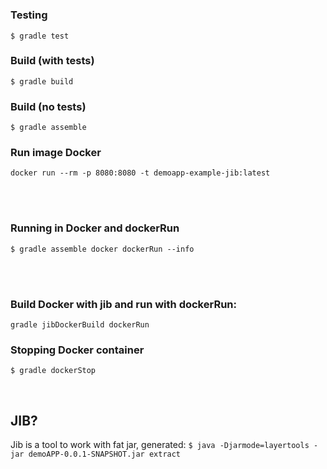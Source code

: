 # 

### Testing
```
$ gradle test
```
### Build (with tests)
```
$ gradle build
```
### Build (no tests)
```
$ gradle assemble
```
### Run image Docker
```
docker run --rm -p 8080:8080 -t demoapp-example-jib:latest
```
<br><br>



### Running in Docker and dockerRun
```
$ gradle assemble docker dockerRun --info
```
<br><br>


### Build Docker with jib and run with dockerRun:
```
gradle jibDockerBuild dockerRun
```
### Stopping Docker container
```
$ gradle dockerStop
```
<br>

## JIB?
Jib is a tool to work with fat jar, generated:
``` $ java -Djarmode=layertools -jar demoAPP-0.0.1-SNAPSHOT.jar extract ```
